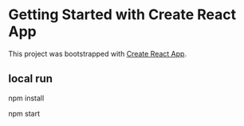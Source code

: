 # Getting Started with Create React App

This project was bootstrapped with [Create React App](https://github.com/facebook/create-react-app).

## local run

npm install

npm start

